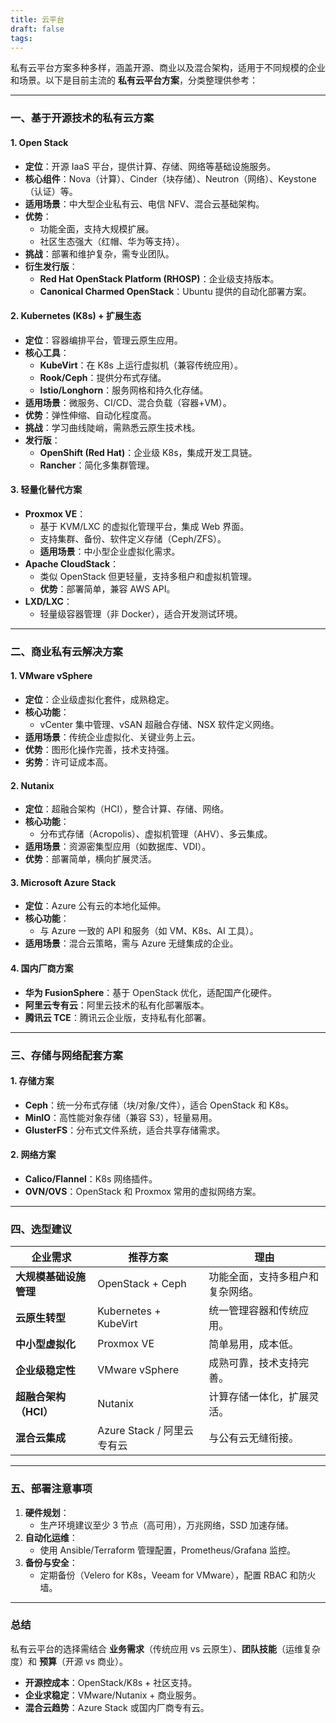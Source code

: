 ```yaml
---
title: 云平台
draft: false
tags:
---
```

 
私有云平台方案多种多样，涵盖开源、商业以及混合架构，适用于不同规模的企业和场景。以下是目前主流的 **私有云平台方案**，分类整理供参考：

---

### **一、基于开源技术的私有云方案**
#### **1. Open Stack**  
- **定位**：开源 IaaS 平台，提供计算、存储、网络等基础设施服务。  
- **核心组件**：Nova（计算）、Cinder（块存储）、Neutron（网络）、Keystone（认证）等。  
- **适用场景**：中大型企业私有云、电信 NFV、混合云基础架构。  
- **优势**：  
  - 功能全面，支持大规模扩展。  
  - 社区生态强大（红帽、华为等支持）。  
- **挑战**：部署和维护复杂，需专业团队。  
- **衍生发行版**：  
  - **Red Hat OpenStack Platform (RHOSP)**：企业级支持版本。  
  - **Canonical Charmed OpenStack**：Ubuntu 提供的自动化部署方案。  

#### **2. Kubernetes (K8s) + 扩展生态**  
- **定位**：容器编排平台，管理云原生应用。  
- **核心工具**：  
  - **KubeVirt**：在 K8s 上运行虚拟机（兼容传统应用）。  
  - **Rook/Ceph**：提供分布式存储。  
  - **Istio/Longhorn**：服务网格和持久化存储。  
- **适用场景**：微服务、CI/CD、混合负载（容器+VM）。  
- **优势**：弹性伸缩、自动化程度高。  
- **挑战**：学习曲线陡峭，需熟悉云原生技术栈。  
- **发行版**：  
  - **OpenShift (Red Hat)**：企业级 K8s，集成开发工具链。  
  - **Rancher**：简化多集群管理。  

#### **3. 轻量化替代方案**  
- **Proxmox VE**：  
  - 基于 KVM/LXC 的虚拟化管理平台，集成 Web 界面。  
  - 支持集群、备份、软件定义存储（Ceph/ZFS）。  
  - **适用场景**：中小型企业虚拟化需求。  
- **Apache CloudStack**：  
  - 类似 OpenStack 但更轻量，支持多租户和虚拟机管理。  
  - **优势**：部署简单，兼容 AWS API。  
- **LXD/LXC**：  
  - 轻量级容器管理（非 Docker），适合开发测试环境。  

---

### **二、商业私有云解决方案**
#### **1. VMware vSphere**  
- **定位**：企业级虚拟化套件，成熟稳定。  
- **核心功能**：  
  - vCenter 集中管理、vSAN 超融合存储、NSX 软件定义网络。  
- **适用场景**：传统企业虚拟化、关键业务上云。  
- **优势**：图形化操作完善，技术支持强。  
- **劣势**：许可证成本高。  

#### **2. Nutanix**  
- **定位**：超融合架构（HCI），整合计算、存储、网络。  
- **核心功能**：  
  - 分布式存储（Acropolis）、虚拟机管理（AHV）、多云集成。  
- **适用场景**：资源密集型应用（如数据库、VDI）。  
- **优势**：部署简单，横向扩展灵活。  

#### **3. Microsoft Azure Stack**  
- **定位**：Azure 公有云的本地化延伸。  
- **核心功能**：  
  - 与 Azure 一致的 API 和服务（如 VM、K8s、AI 工具）。  
- **适用场景**：混合云策略，需与 Azure 无缝集成的企业。  

#### **4. 国内厂商方案**  
- **华为 FusionSphere**：基于 OpenStack 优化，适配国产化硬件。  
- **阿里云专有云**：阿里云技术的私有化部署版本。  
- **腾讯云 TCE**：腾讯云企业版，支持私有化部署。  

---

### **三、存储与网络配套方案**
#### **1. 存储方案**  
- **Ceph**：统一分布式存储（块/对象/文件），适合 OpenStack 和 K8s。  
- **MinIO**：高性能对象存储（兼容 S3），轻量易用。  
- **GlusterFS**：分布式文件系统，适合共享存储需求。  

#### **2. 网络方案**  
- **Calico/Flannel**：K8s 网络插件。  
- **OVN/OVS**：OpenStack 和 Proxmox 常用的虚拟网络方案。  

---

### **四、选型建议**
| **企业需求**       | **推荐方案**              | **理由**           |
| -------------- | --------------------- | ---------------- |
| **大规模基础设施管理**  | OpenStack + Ceph      | 功能全面，支持多租户和复杂网络。 |
| **云原生转型**      | Kubernetes + KubeVirt | 统一管理容器和传统应用。     |
| **中小型虚拟化**     | Proxmox VE            | 简单易用，成本低。        |
| **企业级稳定性**     | VMware vSphere        | 成熟可靠，技术支持完善。     |
| **超融合架构（HCI）** | Nutanix               | 计算存储一体化，扩展灵活。    |
| **混合云集成**      | Azure Stack / 阿里云专有云  | 与公有云无缝衔接。        |

---

### **五、部署注意事项**
1. **硬件规划**：  
   - 生产环境建议至少 3 节点（高可用），万兆网络，SSD 加速存储。  
2. **自动化运维**：  
   - 使用 Ansible/Terraform 管理配置，Prometheus/Grafana 监控。  
3. **备份与安全**：  
   - 定期备份（Velero for K8s，Veeam for VMware），配置 RBAC 和防火墙。  

---

### **总结**
私有云平台的选择需结合 **业务需求**（传统应用 vs 云原生）、**团队技能**（运维复杂度）和 **预算**（开源 vs 商业）。  
- **开源控成本**：OpenStack/K8s + 社区支持。  
- **企业求稳定**：VMware/Nutanix + 商业服务。  
- **混合云趋势**：Azure Stack 或国内厂商专有云。  




